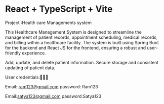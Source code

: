 # React + TypeScript + Vite
Project :Health care Managements system

This Healthcare Management System is designed to streamline the management of patient records, appointment scheduling, medical records, and billing within a healthcare facility. The system is built using Spring Boot for the backend and React JS for the frontend, ensuring a robust and user-friendly experience.

Add, update, and delete patient information.
Secure storage and consistent updating of patient data.



User credentials:🤗🤗🤗

Email: ram123@gmail.com
password: Ram123

Email:satya123@gmail.com
password:Satya123

